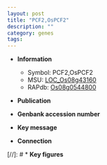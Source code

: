 ```yaml
---
layout: post
title: "PCF2,OsPCF2"
description: ""
category: genes
tags: 
---
```


* **Information**  
    + Symbol: PCF2,OsPCF2  
    + MSU: [LOC_Os08g43160](http://rice.uga.edu/cgi-bin/ORF_infopage.cgi?orf=LOC_Os08g43160)  
    + RAPdb: [Os08g0544800](http://rapdb.dna.affrc.go.jp/viewer/gbrowse_details/irgsp1?name=Os08g0544800)  

* **Publication**  

* **Genbank accession number**  

* **Key message**  

* **Connection**  

[//]: # * **Key figures**  


